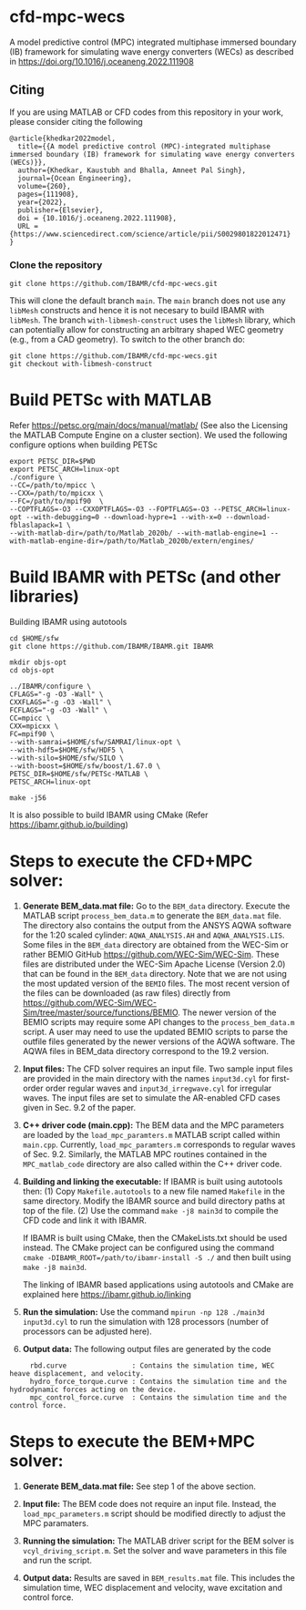 # cfd-mpc-wecs
A model predictive control (MPC) integrated multiphase immersed boundary (IB) framework for simulating wave energy converters (WECs) as described in https://doi.org/10.1016/j.oceaneng.2022.111908


## Citing

If you are using MATLAB or CFD codes from this repository in your work, please consider citing the following
```
@article{khedkar2022model,
  title={{A model predictive control (MPC)-integrated multiphase immersed boundary (IB) framework for simulating wave energy converters (WECs)}},
  author={Khedkar, Kaustubh and Bhalla, Amneet Pal Singh},
  journal={Ocean Engineering},
  volume={260},
  pages={111908},
  year={2022},
  publisher={Elsevier},
  doi = {10.1016/j.oceaneng.2022.111908},
  URL = {https://www.sciencedirect.com/science/article/pii/S0029801822012471}
}
```

### Clone the repository

```
git clone https://github.com/IBAMR/cfd-mpc-wecs.git
```

This will clone the default branch `main`. The `main` branch does not use any `libMesh` constructs and hence it is not necesary to build IBAMR with `libMesh`. The branch `with-libmesh-construct` uses the `libMesh` library, which can potentially allow for constructing an arbitrary shaped WEC geometry (e.g., from a CAD geometry). To switch to the other branch do:

```
git clone https://github.com/IBAMR/cfd-mpc-wecs.git
git checkout with-libmesh-construct
```

# Build PETSc with MATLAB
Refer https://petsc.org/main/docs/manual/matlab/ (See also the Licensing the MATLAB Compute Engine on a cluster section).
We used the following configure options when building PETSc 

```
export PETSC_DIR=$PWD
export PETSC_ARCH=linux-opt
./configure \
--CC=/path/to/mpicc \ 
--CXX=/path/to/mpicxx \ 
--FC=/path/to/mpif90  \
--COPTFLAGS=-O3 --CXXOPTFLAGS=-O3 --FOPTFLAGS=-O3 --PETSC_ARCH=linux-opt --with-debugging=0 --download-hypre=1 --with-x=0 --download-fblaslapack=1 \
--with-matlab-dir=/path/to/Matlab_2020b/ --with-matlab-engine=1 --with-matlab-engine-dir=/path/to/Matlab_2020b/extern/engines/

```

# Build IBAMR with PETSc (and other libraries)

Building IBAMR using autotools

```
cd $HOME/sfw
git clone https://github.com/IBAMR/IBAMR.git IBAMR

mkdir objs-opt
cd objs-opt

../IBAMR/configure \
CFLAGS="-g -O3 -Wall" \
CXXFLAGS="-g -O3 -Wall" \
FCFLAGS="-g -O3 -Wall" \
CC=mpicc \
CXX=mpicxx \
FC=mpif90 \
--with-samrai=$HOME/sfw/SAMRAI/linux-opt \
--with-hdf5=$HOME/sfw/HDF5 \
--with-silo=$HOME/sfw/SILO \ 
--with-boost=$HOME/sfw/boost/1.67.0 \ 
PETSC_DIR=$HOME/sfw/PETSc-MATLAB \
PETSC_ARCH=linux-opt 

make -j56

```

It is also possible to build IBAMR using CMake (Refer https://ibamr.github.io/building)


# Steps to execute the CFD+MPC solver:

1) **Generate BEM_data.mat file:** Go to the `BEM_data` directory. Execute the MATLAB script `process_bem_data.m` to generate the `BEM_data.mat` file. The directory also contains the output from the ANSYS AQWA software for the 1:20 scaled cylinder: `AQWA_ANALYSIS.AH` and `AQWA_ANALYSIS.LIS`. Some files in the `BEM_data` directory are obtained from the WEC-Sim or rather BEMIO GitHub https://github.com/WEC-Sim/WEC-Sim. These files are distributed under the WEC-Sim Apache License (Version 2.0) that can be found in the `BEM_data` directory. Note that we are not using the most updated version of the `BEMIO` files. The most recent version of the files can be downloaded (as raw files) directly from  https://github.com/WEC-Sim/WEC-Sim/tree/master/source/functions/BEMIO. The newer version of the BEMIO scripts may require some API changes to the `process_bem_data.m` script. A user may need to use the updated BEMIO scripts to parse the outfile files generated by the newer versions of the AQWA software. The AQWA files in BEM_data directory correspond to the 19.2 version.

2) **Input files:** The CFD solver requires an input file. Two sample input files are provided in the main directory with the names `input3d.cyl` for first-order order regular waves and `input3d_irregwave.cyl` for irregular waves. The input files are set to simulate the AR-enabled CFD cases given in Sec. 9.2 of the paper.

3) **C++ driver code (main.cpp):** The BEM data and the MPC parameters are loaded by the `load_mpc_paramters.m` MATLAB script called within `main.cpp`. Currently, `load_mpc_paramters.m` corresponds to regular waves of Sec. 9.2. Similarly, the MATLAB MPC routines contained in the `MPC_matlab_code` directory are also called within the C++ driver code.   

3) **Building and linking the executable:** If IBAMR is built using autotools then: (1) Copy `Makefile.autotools` to a new file named `Makefile` in the same directory. Modify the IBAMR source and build directory paths at top of the file. (2) Use the command `make -j8 main3d` to compile the CFD code and link it with IBAMR. 

     If IBAMR is built using CMake, then the CMakeLists.txt should be used instead. The CMake project can be configured using the command `cmake -DIBAMR_ROOT=/path/to/ibamr-install -S ./` and then built using `make -j8 main3d`. 

     The linking of IBAMR based applications using autotools and CMake are explained here https://ibamr.github.io/linking

4) **Run the simulation:** Use the command `mpirun -np 128 ./main3d input3d.cyl` to run the simulation with 128 processors (number of processors can be adjusted here). 

5) **Output data:** The following output files are generated by the code 

```
     rbd.curve                : Contains the simulation time, WEC heave displacement, and velocity.
     hydro_force_torque.curve : Contains the simulation time and the hydrodynamic forces acting on the device.
     mpc_control_force.curve  : Contains the simulation time and the control force.
```


# Steps to execute the BEM+MPC solver:

1) **Generate BEM_data.mat file:** See step 1 of the above section. 

2) **Input file:** The BEM code does not require an input file. Instead, the `load_mpc_parameters.m` script should be modified directly to adjust the MPC paramaters.

3) **Running the simulation:** The MATLAB driver script for the BEM solver is `vcyl_driving_script.m`. Set the solver and wave parameters in this file and run the script.

4) **Output data:** Results are saved in `BEM_results.mat` file. This includes the simulation time, WEC displacement and velocity, wave excitation and control force.
